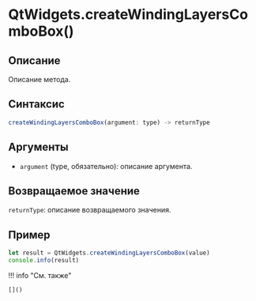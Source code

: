 # QtWidgets.createWindingLayersComboBox()

## Описание
Описание метода.

## Синтаксис
```javascript
createWindingLayersComboBox(argument: type) -> returnType
```

## Аргументы
- `argument` (type, обязательно): описание аргумента.

## Возвращаемое значение
`returnType`: описание возвращаемого значения.

## Пример
```javascript linenums="1"
let result = QtWidgets.createWindingLayersComboBox(value)
console.info(result)
```

!!! info "См. также"

    []()


